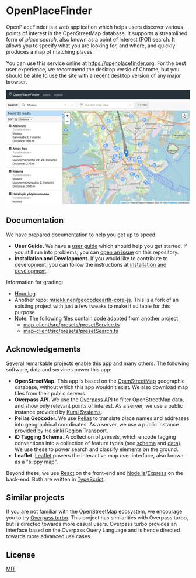 # OpenPlaceFinder

OpenPlaceFinder is a web application which helps users discover various points of interest in the OpenStreetMap database. It supports a streamlined form of *place search*, also known as a point of interest (POI) search. It allows you to specify what you are looking for, and where, and quickly produces a map of matching places.

You can use this service online at https://openplacefinder.org. For the best user experience, we recommend the desktop versio of Chrome, but you should be able to use the site with a recent desktop version of any major browser.

<img width="600" src="docs/img/example-1.png" />

## Documentation

We have prepared documentation to help you get up to speed:

* **User Guide.** We have a [user guide](docs/guide.md) which should help you get started. If you still run into problems, you can [open an issue](https://github.com/mriekkinen/openplacefinder/issues) on this repository.
* **Installation and Development.** If you would like to contribute to development, you can follow the instructions at [installation and development](docs/development.md).

Information for grading:

* [Hour log](https://docs.google.com/spreadsheets/d/13o3A9PquR9i85GQ0Njx959byRrx4S9DoXoLQ531Ldy4/edit?usp=sharing)
* Another repo: [mriekkinen/geocodeearth-core-js](https://github.com/mriekkinen/geocodeearth-core-js). This is a fork of an existing project with just a few tweaks to make it suitable for this purpose.
* Note: The following files contain code adapted from another project:
  * [map-client/src/presets/presetService.ts](https://github.com/mriekkinen/openplacefinder/blob/main/map-client/src/presets/presetService.ts)
  * [map-client/src/presets/presetSearch.ts](https://github.com/mriekkinen/openplacefinder/blob/main/map-client/src/presets/presetSearch.ts)

## Acknowledgements

Several remarkable projects enable this app and many others. The following software, data and services power this app:

- **OpenStreetMap.** This app is based on the [OpenStreetMap](https://www.openstreetmap.org/) geographic database, without which this app wouldn't exist. We also download map tiles from their public servers.
- **Overpass API**. We use the [Overpass API](https://overpass-api.de/) to filter OpenStreetMap data, and show only relevant points of interest. As a server, we use a public instance provided by [Kumi Systems](https://overpass.kumi.systems/).
- **Pelias Geocoder**. We use [Pelias](https://pelias.io/) to translate place names and addresses into geographical coordinates. As a server, we use a public instance provided by [Helsinki Region Transport](https://digitransit.fi/en/developers/apis/).
- **iD Tagging Schema**. A collection of *presets*, which encode tagging conventions into a collection of feature types (see [schema](https://github.com/ideditor/schema-builder) and [data](https://github.com/openstreetmap/id-tagging-schema)). We use these to power search and classify elements on the ground.
- **Leaflet**. [Leaflet](https://leafletjs.com/) powers the interactive map user interface, also known as a "slippy map".

Beyond these, we use [React](https://reactjs.org/) on the front-end and [Node.js](https://nodejs.org/)/[Express](https://expressjs.com/) on the back-end. Both are written in [TypeScript](https://www.typescriptlang.org/).

## Similar projects

If you are not familiar with the OpenStreetMap ecosystem, we encourage you to try [Overpass turbo](https://overpass-turbo.eu). This project has similarities with Overpass turbo, but is directed towards more casual users. Overpass turbo provides an interface based on the Overpass Query Language and is hence directed towards more advanced use cases.

## License

[MIT](LICENSE)
